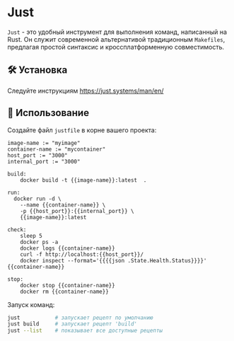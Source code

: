 # Just

`Just` - это удобный инструмент для выполнения команд, написанный на Rust. Он служит современной альтернативой традиционным `Makefiles`, предлагая простой синтаксис и кроссплатформенную совместимость.

## 🛠️ Установка

Следуйте инструкциям https://just.systems/man/en/

## 🚀 Использование

Создайте файл `justfile` в корне вашего проекта:

```justfile
image-name := "myimage"
container-name := "mycontainer"
host_port := "3000"
internal_port := "3000"

build:
    docker build -t {{image-name}}:latest  .

run:
  docker run -d \
    --name {{container-name}} \
    -p {{host_port}}:{{internal_port}} \
    {{image-name}}:latest

check:
    sleep 5
    docker ps -a
    docker logs {{container-name}}
    curl -f http://localhost:{{host_port}}/
    docker inspect --format='{{{{json .State.Health.Status}}}}' {{container-name}}

stop:
    docker stop {{container-name}}
    docker rm {{container-name}}
```

Запуск команд:

```bash
just           # запускает рецепт по умолчанию
just build     # запускает рецепт 'build'
just --list    # показывает все доступные рецепты
```
